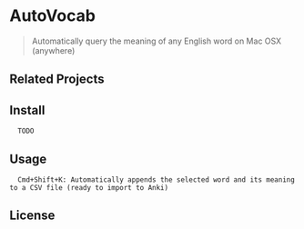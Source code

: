 # AutoVocab

> Automatically query the meaning of any English word on Mac OSX (anywhere)

## Related Projects


## Install

```
  TODO
```

## Usage

```
  Cmd+Shift+K: Automatically appends the selected word and its meaning to a CSV file (ready to import to Anki)
```

## License



